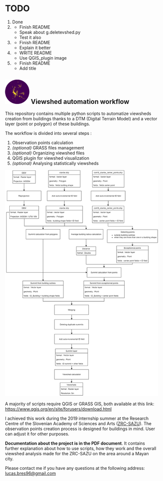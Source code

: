 # TODO
1. Done
2. - Finish README
    - Speak about g.deletevshed.py
    - Test it also
3. - Finish README
    - Explain it better
4. - WRITE README
    - Use QGIS_plugin image
5. - Finish README
    - Add title

##  <img src="/images/Viewshed_example.png" alt="Viewshed" width="80"/> Viewshed automation workflow


This repository contains multiple python scripts to automatize viewsheds creation from buildings thanks to a DTM (Digital Terrain Model) and a vector layer (point or polygon) of these buildings.

The workflow is divided into several steps :
1. Observation points calculation
2. *(optional)* GRASS files management
3. *(optional)* Organizing viewshed files
4. QGIS plugin for viewshed visualization
5. *(optional)* Analysing statistically viewsheds

![Viewshed_workflow](images/Viewshed_workflow.png)

A majority of scripts require QGIS or GRASS GIS, both available at this link: https://www.qgis.org/en/site/forusers/download.html

I achieved this work during the 2019 internship summer at the Research Centre of the Slovenian Academy of Sciences and Arts ([ZRC-SAZU](https://iaps.zrc-sazu.si/)). The observation points creation process is designed for buildings in mind. User can adjust it for other purposes.

**Documentation about the project is in the PDF document**. It contains further explanation about how to use scripts, how they work and the overall viewshed analysis made for the ZRC-SAZU on the area around a Mayan city.

Please contact me if you have any questions at the following address: lucas.bres96@gmail.com
